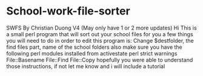 # School-work-file-sorter
SWFS By Christian Duong V4 (May only have 1 or 2 more updates)
Hi
This is a small perl program that will sort out your school files for you
a few things you will need to do in order to edit this program is:
Change $destfolder, the find files part, name of the school folders 
also make sure you have the following perl modules installed from activestate perl
strict
warnings
File::Basename
File::Find
File::Copy
hopefully you were able to understand those instructions, if not let me know and i will include a tutorial 


